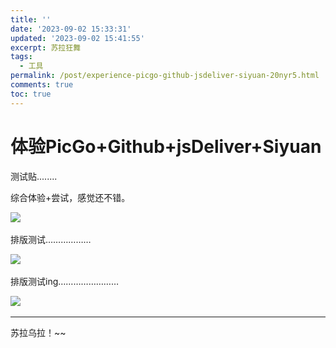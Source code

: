 ```yaml
---
title: ''
date: '2023-09-02 15:33:31'
updated: '2023-09-02 15:41:55'
excerpt: 苏拉狂舞
tags:
  - 工具
permalink: /post/experience-picgo-github-jsdeliver-siyuan-20nyr5.html
comments: true
toc: true
---
```

# 体验PicGo+Github+jsDeliver+Siyuan

测试贴........

综合体验+尝试，感觉还不错。

​![](https://cdn.jsdelivr.net/gh/luommy/myblogimg@img/myblog/202309021539396.png)​

排版测试………………

​![](https://cdn.jsdelivr.net/gh/luommy/myblogimg@img/myblog/202309021539203.png)​

排版测试ing……………………

​![](https://cdn.jsdelivr.net/gh/luommy/myblogimg@img/myblog/202309021539152.jpg)​

---

苏拉乌拉！~~
